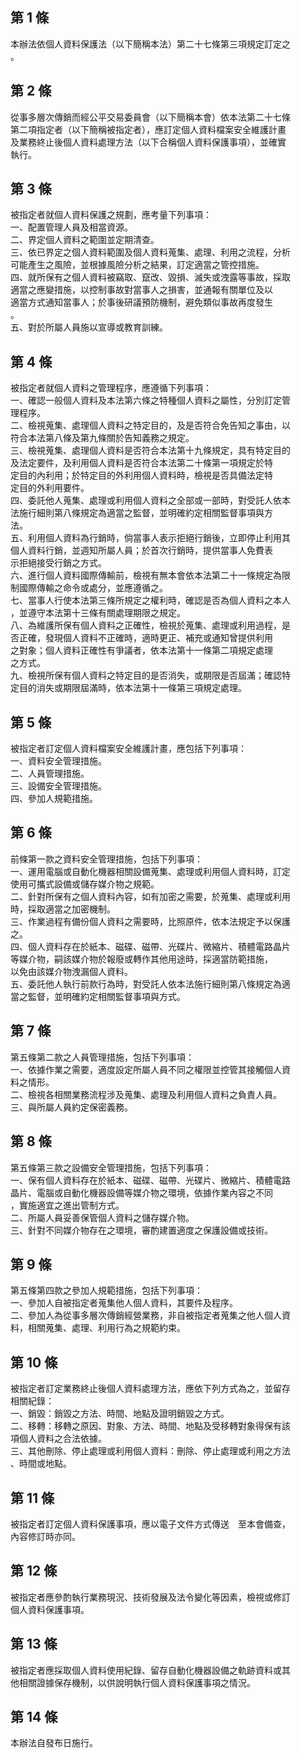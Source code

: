 第 1 條
-------
本辦法依個人資料保護法（以下簡稱本法）第二十七條第三項規定訂定之  
。

第 2 條
-------
從事多層次傳銷而經公平交易委員會（以下簡稱本會）依本法第二十七條  
第二項指定者（以下簡稱被指定者），應訂定個人資料檔案安全維護計畫  
及業務終止後個人資料處理方法（以下合稱個人資料保護事項），並確實  
執行。

第 3 條
-------
被指定者就個人資料保護之規劃，應考量下列事項：  
一、配置管理人員及相當資源。  
二、界定個人資料之範圍並定期清查。  
三、依已界定之個人資料範圍及個人資料蒐集、處理、利用之流程，分析  
    可能產生之風險，並根據風險分析之結果，訂定適當之管控措施。  
四、就所保有之個人資料被竊取、竄改、毀損、滅失或洩露等事故，採取  
    適當之應變措施，以控制事故對當事人之損害，並通報有關單位及以  
    適當方式通知當事人；於事後研議預防機制，避免類似事故再度發生  
    。  
五、對於所屬人員施以宣導或教育訓練。

第 4 條
-------
被指定者就個人資料之管理程序，應遵循下列事項：  
一、確認一般個人資料及本法第六條之特種個人資料之屬性，分別訂定管  
    理程序。  
二、檢視蒐集、處理個人資料之特定目的，及是否符合免告知之事由，以  
    符合本法第八條及第九條關於告知義務之規定。  
三、檢視蒐集、處理個人資料是否符合本法第十九條規定，具有特定目的  
    及法定要件，及利用個人資料是否符合本法第二十條第一項規定於特  
    定目的內利用；於特定目的外利用個人資料時，檢視是否具備法定特  
    定目的外利用要件。  
四、委託他人蒐集、處理或利用個人資料之全部或一部時，對受託人依本  
    法施行細則第八條規定為適當之監督，並明確約定相關監督事項與方  
    法。  
五、利用個人資料為行銷時，倘當事人表示拒絕行銷後，立即停止利用其  
    個人資料行銷，並週知所屬人員；於首次行銷時，提供當事人免費表  
    示拒絕接受行銷之方式。  
六、進行個人資料國際傳輸前，檢視有無本會依本法第二十一條規定為限  
    制國際傳輸之命令或處分，並應遵循之。  
七、當事人行使本法第三條所規定之權利時，確認是否為個人資料之本人  
    ，並遵守本法第十三條有關處理期限之規定。  
八、為維護所保有個人資料之正確性，檢視於蒐集、處理或利用過程，是  
    否正確，發現個人資料不正確時，適時更正、補充或通知曾提供利用  
    之對象；個人資料正確性有爭議者，依本法第十一條第二項規定處理  
    之方式。  
九、檢視所保有個人資料之特定目的是否消失，或期限是否屆滿；確認特  
    定目的消失或期限屆滿時，依本法第十一條第三項規定處理。

第 5 條
-------
被指定者訂定個人資料檔案安全維護計畫，應包括下列事項：  
一、資料安全管理措施。  
二、人員管理措施。  
三、設備安全管理措施。  
四、參加人規範措施。

第 6 條
-------
前條第一款之資料安全管理措施，包括下列事項：  
一、運用電腦或自動化機器相關設備蒐集、處理或利用個人資料時，訂定  
    使用可攜式設備或儲存媒介物之規範。  
二、針對所保有之個人資料內容，如有加密之需要，於蒐集、處理或利用  
    時，採取適當之加密機制。  
三、作業過程有備份個人資料之需要時，比照原件，依本法規定予以保護  
    之。  
四、個人資料存在於紙本、磁碟、磁帶、光碟片、微縮片、積體電路晶片  
    等媒介物，嗣該媒介物於報廢或轉作其他用途時，採適當防範措施，  
    以免由該媒介物洩漏個人資料。  
五、委託他人執行前款行為時，對受託人依本法施行細則第八條規定為適  
    當之監督，並明確約定相關監督事項與方式。

第 7 條
-------
第五條第二款之人員管理措施，包括下列事項：  
一、依據作業之需要，適度設定所屬人員不同之權限並控管其接觸個人資  
    料之情形。  
二、檢視各相關業務流程涉及蒐集、處理及利用個人資料之負責人員。  
三、與所屬人員約定保密義務。

第 8 條
-------
第五條第三款之設備安全管理措施，包括下列事項：  
一、保有個人資料存在於紙本、磁碟、磁帶、光碟片、微縮片、積體電路  
    晶片、電腦或自動化機器設備等媒介物之環境，依據作業內容之不同  
    ，實施適宜之進出管制方式。  
二、所屬人員妥善保管個人資料之儲存媒介物。  
三、針對不同媒介物存在之環境，審酌建置適度之保護設備或技術。

第 9 條
-------
第五條第四款之參加人規範措施，包括下列事項：  
一、參加人自被指定者蒐集他人個人資料，其要件及程序。  
二、參加人為從事多層次傳銷經營業務，非自被指定者蒐集之他人個人資  
    料，相關蒐集、處理、利用行為之規範約束。

第 10 條
--------
被指定者訂定業務終止後個人資料處理方法，應依下列方式為之，並留存  
相關紀錄：　　　　　  
一、銷毀：銷毀之方法、時間、地點及證明銷毀之方式。  
二、移轉：移轉之原因、對象、方法、時間、地點及受移轉對象得保有該  
    項個人資料之合法依據。  
三、其他刪除、停止處理或利用個人資料：刪除、停止處理或利用之方法  
    、時間或地點。

第 11 條
--------
被指定者訂定個人資料保護事項，應以電子文件方式傳送　至本會備查，  
內容修訂時亦同。

第 12 條
--------
被指定者應參酌執行業務現況、技術發展及法令變化等因素，檢視或修訂  
個人資料保護事項。

第 13 條
--------
被指定者應採取個人資料使用紀錄、留存自動化機器設備之軌跡資料或其  
他相關證據保存機制，以供說明執行個人資料保護事項之情況。

第 14 條
--------
本辦法自發布日施行。

